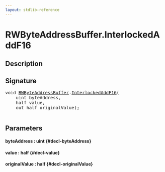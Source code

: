 ```yaml
---
layout: stdlib-reference
---
```


# RWByteAddressBuffer\.InterlockedAddF16

## Description





## Signature 

<pre>
void <a href="/stdlib-reference/types/RWByteAddressBuffer/index" class="code_type">RWByteAddressBuffer</a>.<a href="/stdlib-reference/types/RWByteAddressBuffer/InterlockedAddF16">InterlockedAddF16</a>(
    uint <span class='code_param'>byteAddress</span>,
    half <span class='code_param'>value</span>,
    out half <span class='code_param'>originalValue</span>);

</pre>

## Parameters

#### byteAddress  : uint {#decl-byteAddress}
#### value  : half {#decl-value}
#### originalValue  : half {#decl-originalValue}

